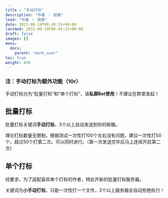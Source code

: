 ```yaml
---
title : "手动打标"
description: "作者 ｜ 孤傲"
lead: "作者 ｜ 孤傲"
date: 2021-08-19T08:49:31+00:00
lastmod: 2021-08-19T08:49:31+00:00
draft: false 
images: []
menu:
  docs:
    parent: "mark_user"
toc: true
weight: 830
---
```


### 注：手动打标为额外功能（10r）

手动打标分为“批量打标”和“单个打标”，请**私聊Bot使用**！不建议在群里发起！

## 批量打标

批量打标关键词**手动打标**，3个以上自动发送到你的邮箱。

理论打标数量无限制，根据测试一次性打100个左右没有问题，建议一次性打50个，超过50个打第二次。可以同时进行。（第一次发送完毕后马上连续开启第二次）

## 单个打标

经要求，为了适配喜欢单个打标的作者，特此开新的批量打标服务器。

关键词为**小手动打标**，只能一次性打一个文件，2个以上服务器会自动拒绝执行！
